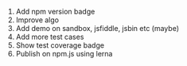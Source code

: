 1. Add npm version badge
2. Improve algo
3. Add demo on sandbox, jsfiddle, jsbin etc (maybe)
4. Add more test cases
5. Show test coverage badge
6. Publish on npm.js using lerna

